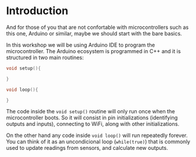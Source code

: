 # Introduction

And for those of you that are not confortable with microcontrollers such as this one, Arduino or similar, maybe we should start with the bare basics.

In this workshop we will be using Arduino IDE to program the microcontroller. The Arduino ecosystem is programmed in C++ and it is structured in two main routines:

```c++
void setup(){

}

void loop(){

}
```

The code inside the <code>void setup()</code> routine will only run once when the microcontroller boots. So it will consist in pin initializations (identifying outputs and inputs), connecting to WiFi, along with other initializations.

On the other hand any code inside <code>void loop()</code> will run repeatedly forever. You can think of it as an uncondicional loop (<code>while(true)</code>) that is commonly used to update readings from sensors, and calculate new outputs.